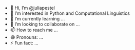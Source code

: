 - 👋 Hi, I’m @juliapestel
- 👀 I’m interested in Python and Computational Linguistics
- 🌱 I’m currently learning ...
- 💞️ I’m looking to collaborate on ...
- 📫 How to reach me ...
- 😄 Pronouns: ...
- ⚡ Fun fact: ...

<!---
juliapestel/juliapestel is a ✨ special ✨ repository because its `README.md` (this file) appears on your GitHub profile.
You can click the Preview link to take a look at your changes.
--->
